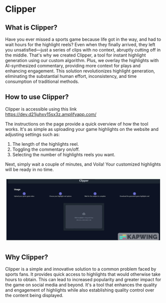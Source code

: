# Clipper

##  What is Clipper?

Have you ever missed a sports game because life got in the way, and had to wait hours for the highlight reels? Even when they finally arrived, they left you unsatisfied—just a series of clips with no context, abruptly cutting off in the middle. That's why we created Clipper, a tool for instant highlight generation using our custom algorithm. Plus, we overlay the highlights with AI-synthesized commentary, providing more context for plays and enhancing engagement. This solution revolutionizes highlight generation, eliminating the substantial human effort, inconsistency, and time consumption of traditional methods.

## How to use Clipper?

Clipper is accessible using this link https://dev.d21juhxv15sx3z.amplifyapp.com/

The instructions on the page provide a quick overview of how the tool works. It's as simple as uploading your game highlights on the website and adjusting settings such as:

1. The length of the highlights reel.
2. Toggling the commentary on/off.
3. Selecting the number of highlights reels you want.

Next, simply wait a couple of minutes, and Voila! Your customized highlights will be ready in no time.

![Demo](demo.gif)

## Why Clipper?

Clipper is a simple and innovative solution to a common problem faced by sports fans. It provides quick access to highlights that would otherwise take hours to obtain. This can lead to increased popularity and greater impact for the game on social media and beyond. It's a tool that enhances the quality and engagement of highlights while also establishing quality control over the content being displayed.
